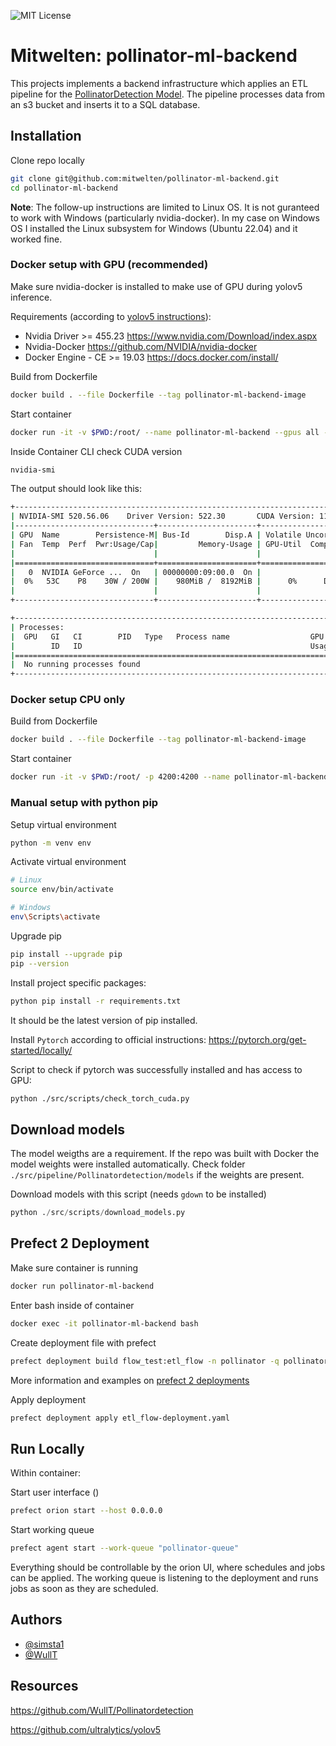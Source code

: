 
![MIT License](https://img.shields.io/badge/Organization-Mitwelten-green)


# Mitwelten: pollinator-ml-backend

This projects implements a backend infrastructure which applies an ETL pipeline for the [PollinatorDetection Model](https://github.com/WullT/Pollinatordetection). The pipeline processes data from an s3 bucket and inserts it to a SQL database.

## Installation

Clone repo locally
```bash
git clone git@github.com:mitwelten/pollinator-ml-backend.git
cd pollinator-ml-backend
```

**Note**:
The follow-up instructions are limited to Linux OS. It is not guranteed to work with Windows (particularly nvidia-docker). In my case on Windows OS I installed the Linux subsystem for Windows (Ubuntu 22.04) and it worked fine.

### Docker setup with GPU (recommended)
Make sure nvidia-docker is installed to make use of GPU during yolov5 inference. 

Requirements (according to [yolov5 instructions](https://github.com/ultralytics/yolov5/wiki/Docker-Quickstart)):

- Nvidia Driver >= 455.23 https://www.nvidia.com/Download/index.aspx
- Nvidia-Docker https://github.com/NVIDIA/nvidia-docker
- Docker Engine - CE >= 19.03 https://docs.docker.com/install/

Build from Dockerfile
```bash
docker build . --file Dockerfile --tag pollinator-ml-backend-image
```

Start container
```bash
docker run -it -v $PWD:/root/ --name pollinator-ml-backend --gpus all -p 4200:4200 pollinator-ml-backend-image
```

Inside Container CLI check CUDA version
```bash
nvidia-smi
```
The output should look like this:
```bash
+-----------------------------------------------------------------------------+
| NVIDIA-SMI 520.56.06    Driver Version: 522.30       CUDA Version: 11.8     |
|-------------------------------+----------------------+----------------------+
| GPU  Name        Persistence-M| Bus-Id        Disp.A | Volatile Uncorr. ECC |
| Fan  Temp  Perf  Pwr:Usage/Cap|         Memory-Usage | GPU-Util  Compute M. |
|                               |                      |               MIG M. |
|===============================+======================+======================|
|   0  NVIDIA GeForce ...  On   | 00000000:09:00.0  On |                  N/A |
|  0%   53C    P8    30W / 200W |    980MiB /  8192MiB |      0%      Default |
|                               |                      |                  N/A |
+-------------------------------+----------------------+----------------------+

+-----------------------------------------------------------------------------+
| Processes:                                                                  |
|  GPU   GI   CI        PID   Type   Process name                  GPU Memory |
|        ID   ID                                                   Usage      |
|=============================================================================|
|  No running processes found                                                 |
+-----------------------------------------------------------------------------+
```

### Docker setup CPU only

Build from Dockerfile
```bash
docker build . --file Dockerfile --tag pollinator-ml-backend-image
```

Start container
```bash
docker run -it -v $PWD:/root/ -p 4200:4200 --name pollinator-ml-backend pollinator-ml-backend-image
```

### Manual setup with python pip

Setup virtual environment 

```bash
python -m venv env
```

Activate virtual environment
```bash
# Linux
source env/bin/activate

# Windows
env\Scripts\activate
```

Upgrade pip
```bash
pip install --upgrade pip
pip --version
```
Install project specific packages:
```bash
python pip install -r requirements.txt
```
It should be the latest version of pip installed.


Install `Pytorch` according to official instructions: https://pytorch.org/get-started/locally/

Script to check if pytorch was successfully installed and has access to GPU:
```bash
python ./src/scripts/check_torch_cuda.py
```

## Download models

The model weigths are a requirement. If the repo was built with Docker the model weights were installed automatically. Check folder `./src/pipeline/Pollinatordetection/models` if the weights are present.

Download models with this script (needs `gdown` to be installed)
```python
python ./src/scripts/download_models.py
```


## Prefect 2 Deployment

Make sure container is running
```bash
docker run pollinator-ml-backend
```

Enter bash inside of container
```bash
docker exec -it pollinator-ml-backend bash
```

Create deployment file with prefect
```bash
prefect deployment build flow_test:etl_flow -n pollinator -q pollinator-queue
```
More information and examples on [prefect 2 deployments](https://docs.prefect.io/concepts/deployments/)

Apply deployment
```bash
prefect deployment apply etl_flow-deployment.yaml
```


## Run Locally 
Within container: 

Start user interface ()
```bash
prefect orion start --host 0.0.0.0
```

Start working queue
```bash
prefect agent start --work-queue "pollinator-queue"
```
Everything should be controllable by the orion UI, where schedules and jobs can be applied. The working queue is listening to the deployment and runs jobs as soon as they are scheduled.



## Authors

- [@simsta1](https://www.github.com/https://github.com/simsta1)
- [@WullT](https://github.com/WullT)

## Resources

https://github.com/WullT/Pollinatordetection

https://github.com/ultralytics/yolov5
